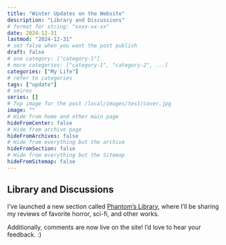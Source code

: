 ```yaml
---
title: "Winter Updates on the Website"
description: "Library and Discussions"
# format for string: "xxxx-xx-xx"
date: 2024-12-31
lastmod: "2024-12-31"
# set false when you want the post publish
draft: false
# one category: ["category-1"]
# more categories: ["category-1", "category-2", ...]
categories: ["My Life"]
# refer to categories
tags: ["update"]
# seires
series: []
# Top image for the post /local/images/test/cover.jpg
image: ""
# Hide from home and other main page
hideFromCenter: false
# Hide from archive page
hideFromArchives: false
# Hide from everything but the archive
hideFromSection: false
# Hide from everything but the Sitemap
hideFromSitemap: false
---
```

## Library and Discussions

I’ve launched a new section called <a href="/library/" target="_blank">Phantom’s Library</a>, where I’ll be sharing my reviews of favorite horror, sci-fi, and other works.

Additionally, comments are now live on the site! I’d love to hear your feedback. :)